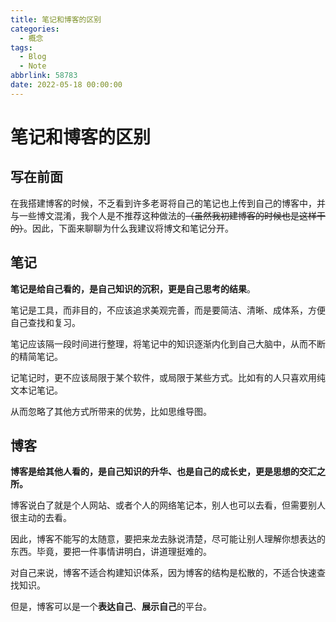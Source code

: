 ```yaml
---
title: 笔记和博客的区别
categories:
  - 概念
tags:
  - Blog
  - Note
abbrlink: 58783
date: 2022-05-18 00:00:00
---
```


# 笔记和博客的区别

## 写在前面

在我搭建博客的时候，不乏看到许多老哥将自己的笔记也上传到自己的博客中，并与一些博文混淆，我个人是不推荐这种做法的~~（虽然我初建博客的时候也是这样干的）~~。因此，下面来聊聊为什么我建议将博文和笔记分开。

## 笔记

**笔记是给自己看的，是自己知识的沉积，更是自己思考的结果**。

笔记是工具，而非目的，不应该追求美观完善，而是要简洁、清晰、成体系，方便自己查找和复习。

笔记应该隔一段时间进行整理，将笔记中的知识逐渐内化到自己大脑中，从而不断的精简笔记。

记笔记时，更不应该局限于某个软件，或局限于某些方式。比如有的人只喜欢用纯文本记笔记。

从而忽略了其他方式所带来的优势，比如思维导图。

## 博客

**博客是给其他人看的，是自己知识的升华、也是自己的成长史，更是思想的交汇之所。**

博客说白了就是个人网站、或者个人的网络笔记本，别人也可以去看，但需要别人很主动的去看。

因此，博客不能写的太随意，要把来龙去脉说清楚，尽可能让别人理解你想表达的东西。毕竟，要把一件事情讲明白，讲道理挺难的。

对自己来说，博客不适合构建知识体系，因为博客的结构是松散的，不适合快速查找知识。

但是，博客可以是一个**表达自己**、**展示自己**的平台。
